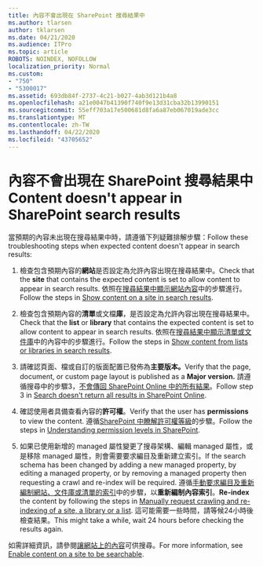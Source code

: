 ```yaml
---
title: 內容不會出現在 SharePoint 搜尋結果中
ms.author: tlarsen
author: tklarsen
ms.date: 04/21/2020
ms.audience: ITPro
ms.topic: article
ROBOTS: NOINDEX, NOFOLLOW
localization_priority: Normal
ms.custom:
- "750"
- "5300017"
ms.assetid: 693db84f-2737-4c21-b027-4ab3d121b4a8
ms.openlocfilehash: a21e0047b41390f740f9e13d31cba32b13990151
ms.sourcegitcommit: 55eff703a17e500681d8fa6a87eb067019ade3cc
ms.translationtype: MT
ms.contentlocale: zh-TW
ms.lasthandoff: 04/22/2020
ms.locfileid: "43705652"
---
```

# <a name="content-doesnt-appear-in-sharepoint-search-results"></a><span data-ttu-id="9f2c8-102">內容不會出現在 SharePoint 搜尋結果中</span><span class="sxs-lookup"><span data-stu-id="9f2c8-102">Content doesn't appear in SharePoint search results</span></span>

<span data-ttu-id="9f2c8-103">當預期的內容未出現在搜尋結果中時，請遵循下列疑難排解步驟：</span><span class="sxs-lookup"><span data-stu-id="9f2c8-103">Follow these troubleshooting steps when expected content doesn't appear in search results:</span></span>
  
1. <span data-ttu-id="9f2c8-104">檢查包含預期內容的**網站**是否設定為允許內容出現在搜尋結果中。</span><span class="sxs-lookup"><span data-stu-id="9f2c8-104">Check that the **site** that contains the expected content is set to allow content to appear in search results.</span></span> <span data-ttu-id="9f2c8-105">依照在[搜尋結果中顯示網站內容](https://docs.microsoft.com/sharepoint/make-site-content-searchable#show-content-on-a-site-in-search-results)中的步驟進行。</span><span class="sxs-lookup"><span data-stu-id="9f2c8-105">Follow the steps in [Show content on a site in search results](https://docs.microsoft.com/sharepoint/make-site-content-searchable#show-content-on-a-site-in-search-results).</span></span>

2. <span data-ttu-id="9f2c8-106">檢查包含預期內容的**清單**或文檔**庫**，是否設定為允許內容出現在搜尋結果中。</span><span class="sxs-lookup"><span data-stu-id="9f2c8-106">Check that the **list** or **library** that contains the expected content is set to allow content to appear in search results.</span></span> <span data-ttu-id="9f2c8-107">依照在[搜尋結果中顯示清單或文件庫](https://docs.microsoft.com/sharepoint/make-site-content-searchable#show-content-from-lists-or-libraries-in-search-results)中的內容中的步驟進行。</span><span class="sxs-lookup"><span data-stu-id="9f2c8-107">Follow the steps in [Show content from lists or libraries in search results](https://docs.microsoft.com/sharepoint/make-site-content-searchable#show-content-from-lists-or-libraries-in-search-results).</span></span>

3. <span data-ttu-id="9f2c8-108">請確認頁面、檔或自訂的版面配置已發佈為**主要版本。**</span><span class="sxs-lookup"><span data-stu-id="9f2c8-108">Verify that the page, document, or custom page layout is published as a **Major version.**</span></span> <span data-ttu-id="9f2c8-109">請遵循搜尋中的步驟3，[不會傳回 SharePoint Online 中的所有結果](https://go.microsoft.com/fwlink/?linkid=874525)。</span><span class="sxs-lookup"><span data-stu-id="9f2c8-109">Follow step 3 in [Search doesn't return all results in SharePoint Online](https://go.microsoft.com/fwlink/?linkid=874525).</span></span>

4. <span data-ttu-id="9f2c8-110">確認使用者具備查看內容的**許可權**。</span><span class="sxs-lookup"><span data-stu-id="9f2c8-110">Verify that the user has **permissions** to view the content.</span></span> <span data-ttu-id="9f2c8-111">遵循[SharePoint 中瞭解許可權等級](https://docs.microsoft.com/sharepoint/understanding-permission-levels)的步驟。</span><span class="sxs-lookup"><span data-stu-id="9f2c8-111">Follow the steps in [Understanding permission levels in SharePoint](https://docs.microsoft.com/sharepoint/understanding-permission-levels).</span></span>
    
5. <span data-ttu-id="9f2c8-112">如果已使用新增的 managed 屬性變更了搜尋架構、編輯 managed 屬性，或是移除 managed 屬性，則會需要要求編目及重新建立索引。</span><span class="sxs-lookup"><span data-stu-id="9f2c8-112">If the search schema has been changed by adding a new managed property, by editing a managed property, or by removing a managed property then requesting a crawl and re-index will be required.</span></span> <span data-ttu-id="9f2c8-113">遵循[手動要求編目及重新編制網站、文件庫或清單的索引](https://docs.microsoft.com/sharepoint/crawl-site-content)中的步驟，以**重新編制內容索引**。</span><span class="sxs-lookup"><span data-stu-id="9f2c8-113">**Re-index** the content by following the steps in [Manually request crawling and re-indexing of a site, a library or a list](https://docs.microsoft.com/sharepoint/crawl-site-content).</span></span> <span data-ttu-id="9f2c8-114">這可能需要一些時間，請等候24小時後檢查結果。</span><span class="sxs-lookup"><span data-stu-id="9f2c8-114">This might take a while, wait 24 hours before checking the results again.</span></span>

<span data-ttu-id="9f2c8-115">如需詳細資訊，請參閱[讓網站上的內容](https://docs.microsoft.com/sharepoint/make-site-content-searchable)可供搜尋。</span><span class="sxs-lookup"><span data-stu-id="9f2c8-115">For more information, see [Enable content on a site to be searchable](https://docs.microsoft.com/sharepoint/make-site-content-searchable).</span></span> 
  
